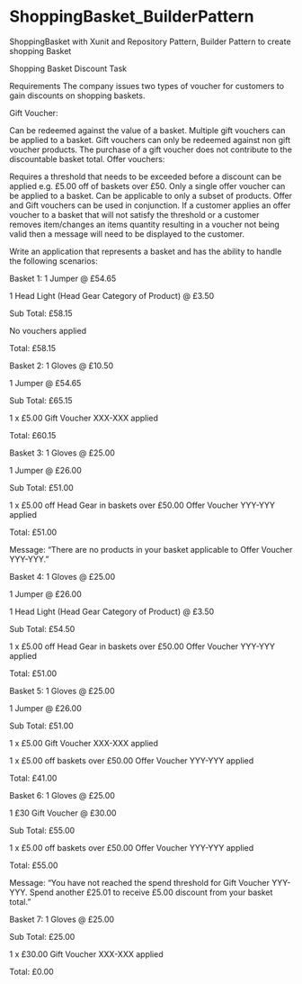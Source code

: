 # ShoppingBasket_BuilderPattern
ShoppingBasket with Xunit and Repository Pattern, Builder Pattern to create shopping Basket


Shopping Basket Discount Task
 
Requirements
The company issues two types of voucher for customers to gain discounts on shopping baskets.

Gift Voucher:

Can be redeemed against the value of a basket.
Multiple gift vouchers can be applied to a basket.
Gift vouchers can only be redeemed against non gift voucher products.
The purchase of a gift voucher does not contribute to the discountable basket total.
Offer vouchers:

Requires a threshold that needs to be exceeded before a discount can be applied e.g. £5.00 off of baskets over £50.
Only a single offer voucher can be applied to a basket.
Can be applicable to only a subset of products.
Offer and Gift vouchers can be used in conjunction. If a customer applies an offer voucher to a basket that will not satisfy the threshold or a customer removes item/changes an items quantity resulting in a voucher not being valid then a message will need to be displayed to the customer.

Write an application that represents a basket and has the ability to handle the following scenarios:

Basket 1:
1 Jumper @ £54.65

1 Head Light (Head Gear Category of Product) @ £3.50

Sub Total: £58.15

No vouchers applied

Total: £58.15

Basket 2:
1 Gloves @ £10.50

1 Jumper @ £54.65

Sub Total: £65.15

1 x £5.00 Gift Voucher XXX-XXX applied

Total: £60.15

Basket 3:
1 Gloves @ £25.00

1 Jumper @ £26.00

Sub Total: £51.00

1 x £5.00 off Head Gear in baskets over £50.00 Offer Voucher YYY-YYY applied

Total: £51.00

Message: “There are no products in your basket applicable to Offer Voucher YYY-YYY.”

Basket 4:
1 Gloves @ £25.00

1 Jumper @ £26.00

1 Head Light (Head Gear Category of Product) @ £3.50

Sub Total: £54.50

1 x £5.00 off Head Gear in baskets over £50.00 Offer Voucher YYY-YYY applied

Total: £51.00

Basket 5:
1 Gloves @ £25.00

1 Jumper @ £26.00

Sub Total: £51.00

1 x £5.00 Gift Voucher XXX-XXX applied

1 x £5.00 off baskets over £50.00 Offer Voucher YYY-YYY applied

Total: £41.00

Basket 6:
1 Gloves @ £25.00

1 £30 Gift Voucher @ £30.00

Sub Total: £55.00

1 x £5.00 off baskets over £50.00 Offer Voucher YYY-YYY applied

Total: £55.00

Message: “You have not reached the spend threshold for Gift Voucher YYY-YYY. Spend another £25.01 to receive £5.00 discount from your basket total.”

Basket 7:
1 Gloves @ £25.00

Sub Total: £25.00

1 x £30.00 Gift Voucher XXX-XXX applied

Total: £0.00
